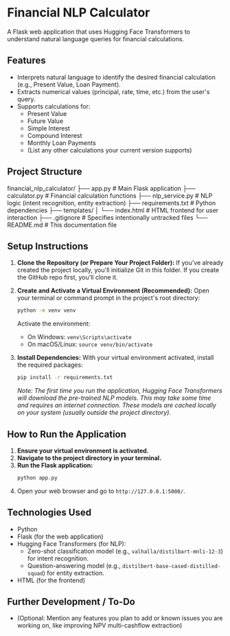 # Financial NLP Calculator

A Flask web application that uses Hugging Face Transformers to understand natural language queries for financial calculations.

## Features

* Interprets natural language to identify the desired financial calculation (e.g., Present Value, Loan Payment).
* Extracts numerical values (principal, rate, time, etc.) from the user's query.
* Supports calculations for:
    * Present Value
    * Future Value
    * Simple Interest
    * Compound Interest
    * Monthly Loan Payments
    * (List any other calculations your current version supports)

## Project Structure

financial_nlp_calculator/
├── app.py              # Main Flask application
├── calculator.py       # Financial calculation functions
├── nlp_service.py      # NLP logic (intent recognition, entity extraction)
├── requirements.txt    # Python dependencies
├── templates/
│   └── index.html    # HTML frontend for user interaction
├── .gitignore          # Specifies intentionally untracked files
└── README.md           # This documentation file

## Setup Instructions

1.  **Clone the Repository (or Prepare Your Project Folder):**
    If you've already created the project locally, you'll initialize Git in this folder. If you create the GitHub repo first, you'll clone it.

2.  **Create and Activate a Virtual Environment (Recommended):**
    Open your terminal or command prompt in the project's root directory:
    ```bash
    python -m venv venv
    ```
    Activate the environment:
    * On Windows: `venv\Scripts\activate`
    * On macOS/Linux: `source venv/bin/activate`

3.  **Install Dependencies:**
    With your virtual environment activated, install the required packages:
    ```bash
    pip install -r requirements.txt
    ```
    *Note: The first time you run the application, Hugging Face Transformers will download the pre-trained NLP models. This may take some time and requires an internet connection. These models are cached locally on your system (usually outside the project directory).*

## How to Run the Application

1.  **Ensure your virtual environment is activated.**
2.  **Navigate to the project directory in your terminal.**
3.  **Run the Flask application:**
    ```bash
    python app.py
    ```
4.  Open your web browser and go to `http://127.0.0.1:5000/`.

## Technologies Used

* Python
* Flask (for the web application)
* Hugging Face Transformers (for NLP):
    * Zero-shot classification model (e.g., `valhalla/distilbart-mnli-12-3`) for intent recognition.
    * Question-answering model (e.g., `distilbert-base-cased-distilled-squad`) for entity extraction.
* HTML (for the frontend)

## Further Development / To-Do
* (Optional: Mention any features you plan to add or known issues you are working on, like improving NPV multi-cashflow extraction)